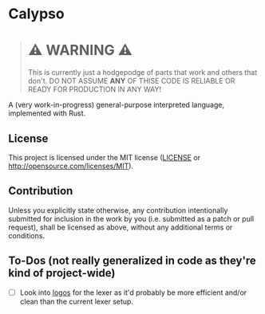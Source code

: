 # Calypso

> # :warning: WARNING :warning:
> This is currently just a hodgepodge of parts that work and others that don't. DO NOT ASSUME **ANY** OF THISE CODE IS RELIABLE OR READY FOR PRODUCTION IN ANY WAY!

A (very work-in-progress) general-purpose interpreted language, implemented with Rust.

## License

This project is licensed under the MIT license ([LICENSE](LICENSE) or http://opensource.com/licenses/MIT).

## Contribution

Unless you explicitly state otherwise, any contribution intentionally submitted for inclusion in the work by you (i.e. submitted as a patch or pull request), shall be licensed as above, without any additional terms or conditions.

## To-Dos (not really generalized in code as they're kind of project-wide)

- [ ] Look into [logos](https://github.com/maciejhirsz/logos) for the lexer as it'd probably be more efficient and/or clean than the current lexer setup.